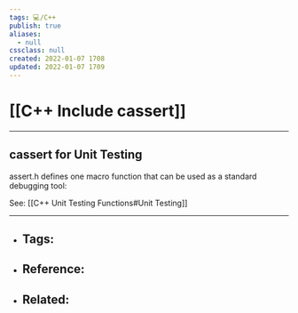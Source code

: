 ```yaml
---
tags: 💻️/C++
publish: true
aliases:
  - null
cssclass: null
created: 2022-01-07 1708
updated: 2022-01-07 1709
---
```


# [[C++ Include cassert]]

---

## cassert for Unit Testing

assert.h defines one macro function that can be used as a standard debugging tool:

See: [[C++ Unit Testing Functions#Unit Testing]]

---

- Tags: 
	- 
- Reference:
	- 
- Related:
	- 
